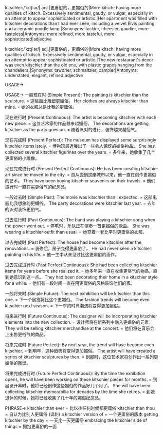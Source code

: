kitschier:/ˈkɪtʃiər/| adj.|更庸俗的，更媚俗的|More kitsch; having more qualities of kitsch.  Excessively sentimental, gaudy, or vulgar, especially in an attempt to appear sophisticated or artistic.|Her apartment was filled with kitschier decorations than I had ever seen, including a velvet Elvis painting and a ceramic poodle lamp.|Synonyms: tackier, cheesier, gaudier, more tasteless|Antonyms: more refined, more tasteful, more sophisticated|adjective

kitschier:/ˈkɪtʃiər/| adj.|更庸俗的，更媚俗的|More kitsch; having more qualities of kitsch. Excessively sentimental, gaudy, or vulgar, especially in an attempt to appear sophisticated or artistic.|The new restaurant's decor was even kitschier than the old one, with plastic grapes hanging from the chandeliers.|Synonyms: tawdrier, schmaltzier, campier|Antonyms: understated, elegant, refined|adjective


USAGE->

USAGE->
一般现在时 (Simple Present):
The painting is kitschier than the sculpture. = 这幅画比雕塑更媚俗。
Her clothes are always kitschier than mine. = 她的衣服总是比我的更庸俗。

现在进行时 (Present Continuous):
The artist is becoming kitschier with each new piece. = 这位艺术家的作品越来越媚俗。
The decorations are getting kitschier as the party goes on. =  随着派对的进行，装饰越来越俗气。

现在完成时 (Present Perfect):
The museum has displayed some surprisingly kitschier items lately. =  博物馆最近展出了一些令人惊讶的媚俗物品。
She has collected several kitschier figurines over the years. = 多年来，她收集了几个更庸俗的小雕像。

现在完成进行时 (Present Perfect Continuous):
He has been creating kitschier art since he moved to the city. = 自从搬到这座城市以来，他一直在创作更媚俗的艺术。
They have been buying kitschier souvenirs on their travels. = 他们旅行时一直在买更俗气的纪念品。

一般过去时 (Simple Past):
The movie was kitschier than I expected. = 这部电影比我想象的更媚俗。
The party decorations were kitschier last year. = 去年的派对装饰更俗气。

过去进行时 (Past Continuous):
The band was playing a kitschier song when the power went out. =  停电时，乐队正在演奏一首更媚俗的歌曲。
She was wearing a kitschier outfit than usual. = 她穿着一套比平时更庸俗的衣服。

过去完成时 (Past Perfect):
The house had become kitschier after the renovations. =  装修后，房子变得更庸俗了。
He had never seen a kitschier painting in his life. = 他一生中从未见过比这更媚俗的画作。

过去完成进行时 (Past Perfect Continuous):
She had been collecting kitschier items for years before she realized it. = 她多年来一直在收集更俗气的物品，直到她意识到这一点。
They had been decorating their home in a kitschier style for a while. = 他们有一段时间一直在用更庸俗的风格装饰他们的家。

一般将来时 (Simple Future):
The next exhibition will be kitschier than this one. = 下一个展览将比这个更媚俗。
The fashion trends will become even kitschier next season. = 下一季的时尚潮流将变得更加媚俗。

将来进行时 (Future Continuous):
The designer will be incorporating kitschier elements into the new collection. =  设计师将在新系列中融入更媚俗的元素。
They will be selling kitschier merchandise at the concert. = 他们将在音乐会上出售更俗气的商品。

将来完成时 (Future Perfect):
By next year, the trend will have become even kitschier. = 到明年，这种趋势将变得更加媚俗。
The artist will have created a series of kitschier sculptures by then. = 到那时，这位艺术家将创作出一系列更媚俗的雕塑。

将来完成进行时 (Future Perfect Continuous):
By the time the exhibition opens, he will have been working on these kitschier pieces for months. = 到展览开幕时，他将已经创作这些媚俗的作品好几个月了。
She will have been collecting kitschier memorabilia for decades by the time she retires. = 到她退休的时候，她将已经收集了几十年的媚俗纪念品。


PHRASE->
kitschier than ever = 比以往任何时候都更庸俗
kitschier than thou =  自认为比别人更庸俗 (讽刺)
a kitschier version of =  一个更庸俗的版本
getting kitschier by the day = 一天比一天更庸俗
embracing the kitschier side of things = 拥抱更庸俗的一面
